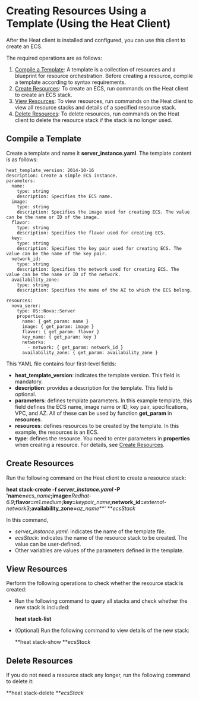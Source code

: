 # Creating Resources Using a Template \(Using the Heat Client\)<a name="EN-US_TOPIC_0076468591"></a>

After the Heat client is installed and configured, you can use this client to create an ECS.

The required operations are as follows:

1.  [Compile a Template](#section19689531174816): A template is a collection of resources and a blueprint for resource orchestration. Before creating a resource, compile a template according to syntax requirements.
2.  [Create Resources](#section13942639134816): To create an ECS, run commands on the Heat client to create an ECS stack.
3.  [View Resources](#section147919492487): To view resources, run commands on the Heat client to view all resource stacks and details of a specified resource stack.
4.  [Delete Resources](#section15014577483): To delete resources, run commands on the Heat client to delete the resource stack if the stack is no longer used.

## Compile a Template<a name="section19689531174816"></a>

Create a template and name it  **server\_instance.yaml**. The template content is as follows:

```
heat_template_version: 2014-10-16
description: Create a simple ECS instance.
parameters:
  name:
    type: string
    description: Specifies the ECS name.
  image: 
    type: string 
    description: Specifies the image used for creating ECS. The value can be the name or ID of the image.
  flavor: 
    type: string 
    description: Specifies the flavor used for creating ECS.
  key: 
    type: string 
    description: Specifies the key pair used for creating ECS. The value can be the name of the key pair. 
  network_id: 
    type: string 
    description: Specifies the network used for creating ECS. The value can be the name or ID of the network.
  availability_zone:
    type: string
    description: Specifies the name of the AZ to which the ECS belong.

resources:
  nova_serer:
    type: OS::Nova::Server
    properties:
      name: { get_param: name }
      image: { get_param: image } 
      flavor: { get_param: flavor } 
      key_name: { get_param: key } 
      networks: 
        - network: { get_param: network_id }
      availability_zone: { get_param: availability_zone } 
```

This YAML file contains four first-level fields:

-   **heat\_template\_version**: indicates the template version. This field is mandatory.
-   **description**: provides a description for the template. This field is optional.
-   **parameters**: defines template parameters. In this example template, this field defines the ECS name, image name or ID, key pair, specifications, VPC, and AZ. All of these can be used by function  **get\_param**  in  **resources**.
-   **resources**: defines resources to be created by the template. In this example, the resources is an ECS.
-   **type**: defines the resource. You need to enter parameters in  **properties**  when creating a resource. For details, see  [Create Resources](#section13942639134816).

## Create Resources<a name="section13942639134816"></a>

Run the following command on the Heat client to create a resource stack:

**heat stack-create -f **_server\_instance.yaml_** -P 'name=**_ecs\_name_**;image=**_Redhat-6.9_**;flavor=**_m1.medium_**;key=**_keypair\_name_**;network\_id=**_external-network3_**;availability\_zone=**_az\_name_**' **_ecsStack_

In this command,

-   _server\_instance.yaml_: indicates the name of the template file.
-   _ecsStack_: indicates the name of the resource stack to be created. The value can be user-defined.
-   Other variables are values of the parameters defined in the template.

## View Resources<a name="section147919492487"></a>

Perform the following operations to check whether the resource stack is created:

-   Run the following command to query all stacks and check whether the new stack is included:

    **heat stack-list**

-   \(Optional\) Run the following command to view details of the new stack:

    **heat stack-show **_ecsStack_


## Delete Resources<a name="section15014577483"></a>

If you do not need a resource stack any longer, run the following command to delete it:

**heat stack-delete **_ecsStack_

